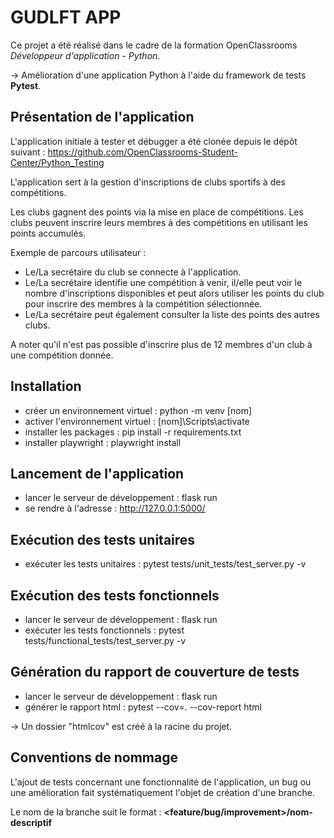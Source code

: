 # GUDLFT APP

Ce projet a été réalisé dans le cadre de la formation OpenClassrooms *Développeur d'application - Python*.

→ Amélioration d'une application Python à l'aide du framework de tests **Pytest**.

## Présentation de l'application

L'application initiale à tester et débugger a été clonée depuis le dépôt suivant : https://github.com/OpenClassrooms-Student-Center/Python_Testing

L'application sert à la gestion d'inscriptions de clubs sportifs à des compétitions.

Les clubs gagnent des points via la mise en place de compétitions. Les clubs peuvent inscrire leurs membres à des compétitions en utilisant les points accumulés.

Exemple de parcours utilisateur :

- Le/La secrétaire du club se connecte à l'application.
- Le/La secrétaire identifie une compétition à venir, il/elle peut voir le nombre d'inscriptions disponibles et peut alors utiliser les points du club pour inscrire des membres à la compétition sélectionnée.
- Le/La secrétaire peut également consulter la liste des points des autres clubs.

A noter qu'il n'est pas possible d'inscrire plus de 12 membres d'un club à une compétition donnée.

## Installation
- créer un environnement virtuel : python -m venv [nom]
- activer l'environnement virtuel : [nom]\Scripts\activate
- installer les packages : pip install -r requirements.txt
- installer playwright : playwright install

## Lancement de l'application
- lancer le serveur de développement : flask run
- se rendre à l'adresse : http://127.0.0.1:5000/

## Exécution des tests unitaires
- exécuter les tests unitaires : pytest tests/unit_tests/test_server.py -v

## Exécution des tests fonctionnels
- lancer le serveur de développement : flask run
- exécuter les tests fonctionnels : pytest tests/functional_tests/test_server.py -v

## Génération du rapport de couverture de tests
- lancer le serveur de développement : flask run
- générer le rapport html : pytest --cov=. --cov-report html

→ Un dossier "htmlcov" est créé à la racine du projet.

## Conventions de nommage

L'ajout de tests concernant une fonctionnalité de l'application, un bug ou une amélioration fait systématiquement l'objet de création d'une branche.

Le nom de la branche suit le format : **<feature/bug/improvement>/nom-descriptif**
